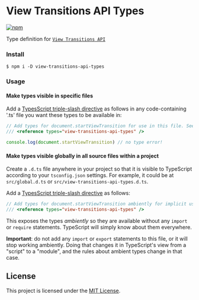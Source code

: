# View Transitions API Types

[![npm](https://img.shields.io/npm/v/view-transitions-api-types.svg?style=flat-square)](https://www.npmjs.com/package/view-transitions-api-types)

Type definition for [`View Transitions API`](https://developer.mozilla.org/en-US/docs/Web/API/View_Transitions_API)

### Install

```shell
$ npm i -D view-transitions-api-types
```
### Usage

#### Make types visible in specific files

Add a [TypesScript triple-slash directive](https://www.typescriptlang.org/docs/handbook/triple-slash-directives.html#-reference-types-)
as follows in any code-containing '.ts' file you want these types to be available in:

```typescript
// Add types for document.startViewTransition for use in this file. See https://www.typescriptlang.org/docs/handbook/triple-slash-directives.html#-reference-types- for more info.
/// <reference types="view-transitions-api-types" />

console.log(document.startViewTransition) // no type error!
```

#### Make types visible globally in all source files within a project

Create a `.d.ts` file anywhere in your project so that it is visible to TypeScript according to your `tsconfig.json` settings. For
example, it could be at `src/global.d.ts` or `src/view-transitions-api-types.d.ts`.

Add a [TypesScript triple-slash directive](https://www.typescriptlang.org/docs/handbook/triple-slash-directives.html#-reference-types-) as follows:

```typescript
// Add types for document.startViewTransition ambiently for implicit use in the entire project. See https://www.typescriptlang.org/docs/handbook/triple-slash-directives.html#-reference-types- for more info.
/// <reference types="view-transitions-api-types" />
```

This exposes the types *ambiently* so they are available without any `import` or `require` statements. TypeScript will simply know about them everywhere.

**Important**: do not add any `import` or `export` statements to this file, or it will stop working ambiently. Doing that
changes it in TypeScript's view from a "script" to a "module", and the rules about ambient types change in that case.

## License

This project is licensed under the [MIT License](https://github.com/lukewarlow/view-transitions-api-types/blob/master/LICENSE).

